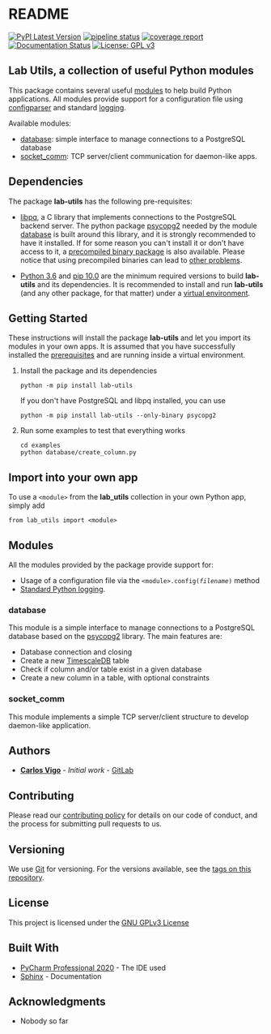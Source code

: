 # README

[![PyPI Latest Version](https://badge.fury.io/py/lab-utils.svg)](https://badge.fury.io/py/lab-utils)
[![pipeline status](https://gitlab.ethz.ch/exotic-matter/cw-beam/lab-utils/badges/master/pipeline.svg)](https://gitlab.ethz.ch/exotic-matter/cw-beam/lab-utils/-/commits/master)
[![coverage report](https://gitlab.ethz.ch/exotic-matter/cw-beam/lab-utils/badges/master/coverage.svg)](https://gitlab.ethz.ch/exotic-matter/cw-beam/lab-utils/-/commits/master)
[![Documentation Status](https://readthedocs.org/projects/lab-utils/badge/?version=stable)](https://lab-utils.readthedocs.io/en/stable/?badge=stable)
[![License: GPL v3](https://img.shields.io/badge/License-GPLv3-blue.svg)](https://www.gnu.org/licenses/gpl-3.0)

## Lab Utils, a collection of useful Python modules

This package contains several useful [modules](#modules) to help build Python applications. All modules provide support
for a configuration file using [configparser](https://docs.python.org/3.6/library/configparser.html) and standard 
[logging](https://docs.python.org/3.6/library/logging.html).

Available modules:
 -  [database](#database): simple interface to manage connections to a PostgreSQL database
 -  [socket_comm](#socket_comm): TCP server/client communication for daemon-like apps.


## Dependencies

The package **lab-utils** has the following pre-requisites:

 -  [libpq](https://www.postgresql.org/docs/current/libpq.html), a C library that implements connections to the PostgreSQL
    backend server. The python package [psycopg2](https://www.psycopg.org/) needed by the module [database](#database)
    is built around this library, and it is strongly recommended to have it installed. If for some reason you can't
    install it or don't have access to it, a [precompiled binary package](https://pypi.org/project/psycopg2-binary/)
    is also available. Please notice that using precompiled binaries can lead to
    [other problems](https://www.psycopg.org/docs/install.html#binary-install-from-pypi).
 
 -  [Python 3.6](https://www.python.org/downloads/release/python-360/) and [pip 10.0](https://pip.pypa.io/en/stable/)
    are the minimum required versions to build **lab-utils** and its dependencies. It is recommended to
    install and run **lab-utils** (and any other package, for that matter) under a
    [virtual environment](https://docs.python.org/3/library/venv.html).

## Getting Started

These instructions will install the package **lab-utils** and let you import its modules in your own apps. It is
assumed that you have successfully installed the [prerequisites](#dependecies) and are running inside a virtual
environment.

1. Install the package and its dependencies
    ```
    python -m pip install lab-utils
    ```
   If you don't have PostgreSQL and libpq installed, you can use
    ```
    python -m pip install lab-utils --only-binary psycopg2
    ```
1. Run some examples to test that everything works
    ```
    cd examples
    python database/create_column.py
    ```

## Import into your own app

To use a <code>\<module\></code> from the **lab_utils** collection in your own Python app, simply add

```
from lab_utils import <module>
```

## Modules

All the modules provided by the package provide support for:

 - Usage of a configuration file via the <code>\<module>.config(*filename*)</code> method
 - [Standard Python logging](https://docs.python.org/3.6/library/logging.html).


### database

This module is a simple interface to manage connections to a PostgreSQL database based on the
[psycopg2](https://www.psycopg.org/) library. The main features are:

 *  Database connection and closing
 *  Create a new [TimescaleDB](https://docs.timescale.com/latest/main) table
 *  Check if column and/or table exist in a given database
 *  Create a new column in a table, with optional constraints


### socket_comm

This module implements a simple TCP server/client structure to develop daemon-like application.

## Authors

* [**Carlos Vigo**](mailto:carlosv@phys.ethz.ch?subject=[GitLab%-%lab-utils]) - *Initial work* - 
[GitLab](https://gitlab.ethz.ch/carlosv)

## Contributing

Please read our [contributing policy](CONTRIBUTING.md) for details on our code of
conduct, and the process for submitting pull requests to us.

## Versioning

We use [Git](https://git-scm.com/) for versioning. For the versions available, see the 
[tags on this repository](https://gitlab.ethz.ch/exotic-matter/cw-beam/lab-utils).

## License

This project is licensed under the [GNU GPLv3 License](LICENSE.md)

## Built With

* [PyCharm Professional 2020](https://www.jetbrains.com/pycharm//) - The IDE used
* [Sphinx](https://www.sphinx-doc.org/en/master/index.html) - Documentation

## Acknowledgments

* Nobody so far
